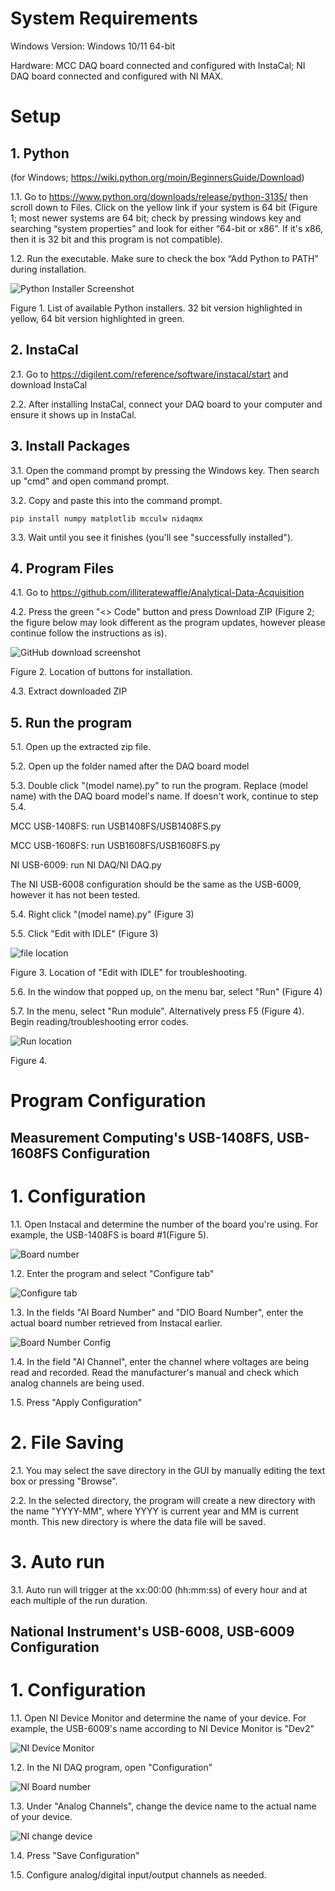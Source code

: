 # System Requirements

Windows Version: Windows 10/11 64-bit

Hardware: MCC DAQ board connected and configured with InstaCal; NI DAQ board connected and configured with NI MAX.



# Setup

## 1. Python
(for Windows; https://wiki.python.org/moin/BeginnersGuide/Download)

1.1. Go to https://www.python.org/downloads/release/python-3135/ then scroll down to Files. Click on the yellow link if your system is 64 bit (Figure 1; most newer systems are 64 bit; check by pressing windows key and searching “system properties” and look for either “64-bit or x86”. If it's x86, then it is 32 bit and this program is not compatible).

1.2. Run the executable. Make sure to check the box “Add Python to PATH” during installation.

![Python Installer Screenshot](assets/installPython.png)

Figure 1. List of available Python installers. 32 bit version highlighted in yellow, 64 bit version highlighted in green.

## 2. InstaCal

2.1. Go to https://digilent.com/reference/software/instacal/start and download InstaCal

2.2. After installing InstaCal, connect your DAQ board to your computer and ensure it shows up in InstaCal.

## 3. Install Packages

3.1. Open the command prompt by pressing the Windows key. Then search up "cmd" and open command prompt.

3.2. Copy and paste this into the command prompt.
    
    pip install numpy matplotlib mcculw nidaqmx

3.3. Wait until you see it finishes (you'll see "successfully installed").

## 4. Program Files

4.1. Go to https://github.com/illiteratewaffle/Analytical-Data-Acquisition

4.2. Press the green "<> Code" button and press Download ZIP (Figure 2; the figure below may look different as the program updates, however please continue follow the instructions as is).

![GitHub download screenshot](assets/github_download.png)

Figure 2. Location of buttons for installation.

4.3. Extract downloaded ZIP

## 5. Run the program

5.1. Open up the extracted zip file.

5.2. Open up the folder named after the DAQ board model

5.3. Double click "(model name).py" to run the program. Replace (model name) with the DAQ board model's name. If doesn't work, continue to step 5.4.

MCC USB-1408FS: run USB1408FS/USB1408FS.py

MCC USB-1608FS: run USB1608FS/USB1608FS.py

NI USB-6009: run NI DAQ/NI DAQ.py

The NI USB-6008 configuration should be the same as the USB-6009, however it has not been tested.

5.4. Right click "(model name).py" (Figure 3)

5.5. Click "Edit with IDLE" (Figure 3)

![file location](assets/mainLocation.png)

Figure 3. Location of "Edit with IDLE" for troubleshooting.

5.6. In the window that popped up, on the menu bar, select "Run" (Figure 4)

5.7. In the menu, select "Run module". Alternatively press F5 (Figure 4). Begin reading/troubleshooting error codes.

![Run location](assets/runImage.png)

Figure 4.

# Program Configuration

## Measurement Computing's USB-1408FS, USB-1608FS Configuration

# 1. Configuration

1.1. Open Instacal and determine the number of the board you're using. For example, the USB-1408FS is board #1(Figure 5).

![Board number](assets/boardnumber.png)

1.2. Enter the program and select "Configure tab"

![Configure tab](assets/configurationTab.png)

1.3. In the fields "AI Board Number" and "DIO Board Number", enter the actual board number retrieved from Instacal earlier.

![Board Number Config](assets/configBoardNumber.png)

1.4. In the field "AI Channel", enter the channel where voltages are being read and recorded. Read the manufacturer's manual and check which analog channels are being used.

1.5. Press "Apply Configuration"

# 2. File Saving

2.1. You may select the save directory in the GUI by manually editing the text box or pressing "Browse".

2.2. In the selected directory, the program will create a new directory with the name "YYYY-MM", where YYYY is current year and MM is current month. This new directory is where the data file will be saved.

# 3. Auto run

3.1. Auto run will trigger at the xx:00:00 (hh:mm:ss) of every hour and at each multiple of the run duration.

## National Instrument's USB-6008, USB-6009 Configuration

# 1. Configuration

1.1. Open NI Device Monitor and determine the name of your device. For example, the USB-6009's name according to NI Device Monitor is "Dev2"

![NI Device Monitor](assets/NIDeviceMonitor.png)

1.2. In the NI DAQ program, open "Configuration"

![NI Board number](assets/NIConfiguration.png)

1.3. Under "Analog Channels", change the device name to the actual name of your device.

![NI change device](assets/NIchangeDevice.png)

1.4. Press "Save Configuration"

1.5. Configure analog/digital input/output channels as needed.
